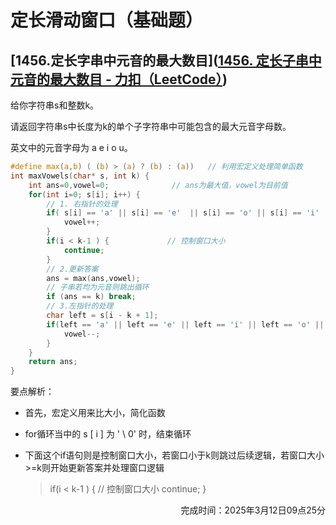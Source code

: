 # 定长滑动窗口（基础题）

## [1456.定长字串中元音的最大数目]([1456. 定长子串中元音的最大数目 - 力扣（LeetCode）](https://leetcode.cn/problems/maximum-number-of-vowels-in-a-substring-of-given-length/description/))

给你字符串s和整数k。

请返回字符串s中长度为k的单个子字符串中可能包含的最大元音字母数。

英文中的元音字母为 a e i o u。

```c
#define max(a,b) ( (b) > (a) ? (b) : (a))   // 利用宏定义处理简单函数
int maxVowels(char* s, int k) {
    int ans=0,vowel=0;              // ans为最大值，vowel为目前值
    for(int i=0; s[i]; i++) {
        // 1. 右指针的处理
        if( s[i] == 'a' || s[i] == 'e'  || s[i] == 'o' || s[i] == 'i' || s[i] == 'u') {
            vowel++;
        }
        if(i < k-1 ) {             // 控制窗口大小
            continue;
        }
        // 2.更新答案
        ans = max(ans,vowel);
        // 子串若均为元音则跳出循环
        if (ans == k) break;
        // 3.左指针的处理
        char left = s[i - k + 1];
        if(left == 'a' || left == 'e' || left == 'i' || left == 'o' || left == 'u') {
            vowel--;
        }
    }
    return ans;
}
```

要点解析：

- 首先，宏定义用来比大小，简化函数

- for循环当中的 s [ i ]  为 ' \ 0' 时，结束循环

- 下面这个if语句则是控制窗口大小，若窗口小于k则跳过后续逻辑，若窗口大小>=k则开始更新答案并处理窗口逻辑

  >if(i < k-1 ) {             // 控制窗口大小
  >            continue;
  >        }

<p align="right">完成时间：2025年3月12日09点25分</p>
